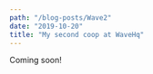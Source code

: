 ```yaml
---
path: "/blog-posts/Wave2"
date: "2019-10-20"
title: "My second coop at WaveHq"
---
```


Coming soon!
